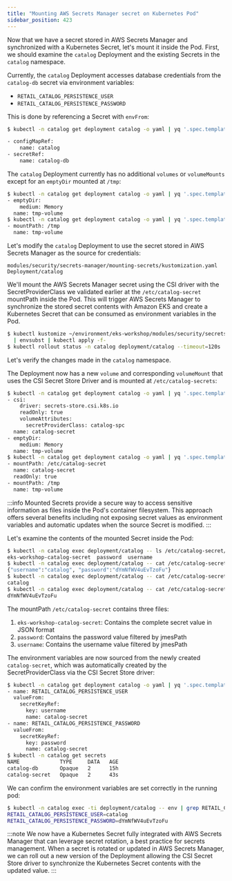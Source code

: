 ```yaml
---
title: "Mounting AWS Secrets Manager secret on Kubernetes Pod"
sidebar_position: 423
---
```


Now that we have a secret stored in AWS Secrets Manager and synchronized with a Kubernetes Secret, let's mount it inside the Pod. First, we should examine the `catalog` Deployment and the existing Secrets in the `catalog` namespace.

Currently, the `catalog` Deployment accesses database credentials from the `catalog-db` secret via environment variables:

- `RETAIL_CATALOG_PERSISTENCE_USER`
- `RETAIL_CATALOG_PERSISTENCE_PASSWORD`

This is done by referencing a Secret with `envFrom`:

```bash
$ kubectl -n catalog get deployment catalog -o yaml | yq '.spec.template.spec.containers[] | .envFrom'

- configMapRef:
    name: catalog
- secretRef:
    name: catalog-db
```

The `catalog` Deployment currently has no additional `volumes` or `volumeMounts` except for an `emptyDir` mounted at `/tmp`:

```bash
$ kubectl -n catalog get deployment catalog -o yaml | yq '.spec.template.spec.volumes'
- emptyDir:
    medium: Memory
  name: tmp-volume
$ kubectl -n catalog get deployment catalog -o yaml | yq '.spec.template.spec.containers[] | .volumeMounts'
- mountPath: /tmp
  name: tmp-volume
```

Let's modify the `catalog` Deployment to use the secret stored in AWS Secrets Manager as the source for credentials:

```kustomization
modules/security/secrets-manager/mounting-secrets/kustomization.yaml
Deployment/catalog
```

We'll mount the AWS Secrets Manager secret using the CSI driver with the SecretProviderClass we validated earlier at the `/etc/catalog-secret` mountPath inside the Pod. This will trigger AWS Secrets Manager to synchronize the stored secret contents with Amazon EKS and create a Kubernetes Secret that can be consumed as environment variables in the Pod.

```bash
$ kubectl kustomize ~/environment/eks-workshop/modules/security/secrets-manager/mounting-secrets/ \
  | envsubst | kubectl apply -f-
$ kubectl rollout status -n catalog deployment/catalog --timeout=120s
```

Let's verify the changes made in the `catalog` namespace.

The Deployment now has a new `volume` and corresponding `volumeMount` that uses the CSI Secret Store Driver and is mounted at `/etc/catalog-secrets`:

```bash
$ kubectl -n catalog get deployment catalog -o yaml | yq '.spec.template.spec.volumes'
- csi:
    driver: secrets-store.csi.k8s.io
    readOnly: true
    volumeAttributes:
      secretProviderClass: catalog-spc
  name: catalog-secret
- emptyDir:
    medium: Memory
  name: tmp-volume
$ kubectl -n catalog get deployment catalog -o yaml | yq '.spec.template.spec.containers[] | .volumeMounts'
- mountPath: /etc/catalog-secret
  name: catalog-secret
  readOnly: true
- mountPath: /tmp
  name: tmp-volume
```

:::info
Mounted Secrets provide a secure way to access sensitive information as files inside the Pod's container filesystem. This approach offers several benefits including not exposing secret values as environment variables and automatic updates when the source Secret is modified.
:::

Let's examine the contents of the mounted Secret inside the Pod:

```bash
$ kubectl -n catalog exec deployment/catalog -- ls /etc/catalog-secret/
eks-workshop-catalog-secret  password  username
$ kubectl -n catalog exec deployment/catalog -- cat /etc/catalog-secret/${SECRET_NAME}
{"username":"catalog", "password":"dYmNfWV4uEvTzoFu"}
$ kubectl -n catalog exec deployment/catalog -- cat /etc/catalog-secret/username
catalog
$ kubectl -n catalog exec deployment/catalog -- cat /etc/catalog-secret/password
dYmNfWV4uEvTzoFu
```

The mountPath `/etc/catalog-secret` contains three files:

1. `eks-workshop-catalog-secret`: Contains the complete secret value in JSON format
2. `password`: Contains the password value filtered by jmesPath
3. `username`: Contains the username value filtered by jmesPath

The environment variables are now sourced from the newly created `catalog-secret`, which was automatically created by the SecretProviderClass via the CSI Secret Store driver:

```bash
$ kubectl -n catalog get deployment catalog -o yaml | yq '.spec.template.spec.containers[] | .env'
- name: RETAIL_CATALOG_PERSISTENCE_USER
  valueFrom:
    secretKeyRef:
      key: username
      name: catalog-secret
- name: RETAIL_CATALOG_PERSISTENCE_PASSWORD
  valueFrom:
    secretKeyRef:
      key: password
      name: catalog-secret
$ kubectl -n catalog get secrets
NAME             TYPE     DATA   AGE
catalog-db       Opaque   2      15h
catalog-secret   Opaque   2      43s
```

We can confirm the environment variables are set correctly in the running pod:

```bash
$ kubectl -n catalog exec -ti deployment/catalog -- env | grep RETAIL_CATALOG_PERSISTENCE
RETAIL_CATALOG_PERSISTENCE_USER=catalog
RETAIL_CATALOG_PERSISTENCE_PASSWORD=dYmNfWV4uEvTzoFu
```

:::note
We now have a Kubernetes Secret fully integrated with AWS Secrets Manager that can leverage secret rotation, a best practice for secrets management. When a secret is rotated or updated in AWS Secrets Manager, we can roll out a new version of the Deployment allowing the CSI Secret Store driver to synchronize the Kubernetes Secret contents with the updated value.
:::
